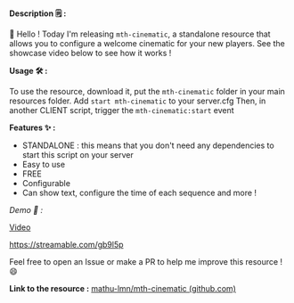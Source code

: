 **Description :spiral_notepad:  :** 

:wave:  Hello ! Today I'm releasing `mth-cinematic`, a standalone resource that allows you to configure a welcome cinematic for your new players. See the showcase video below to see how it works !

**Usage :hammer_and_wrench: :**

To use the resource, download it, put the `mth-cinematic` folder in your main resources folder.
Add `start mth-cinematic` to your server.cfg
Then, in another CLIENT script, trigger the `mth-cinematic:start` event

**Features :sparkles: :**
* STANDALONE : this means that you don't need any dependencies to start this script on your server
* Easy to use
* FREE
* Configurable
* Can show text, configure the time of each sequence and more !



*Demo :eyes:  :*

[Video](https://streamable.com/gb9l5p)

https://streamable.com/gb9l5p

Feel free to open an Issue or make a PR to help me improve this resource ! :smile:

**Link to the resource :** [mathu-lmn/mth-cinematic (github.com)](https://github.com/Mathu-lmn/mth-cinematic)